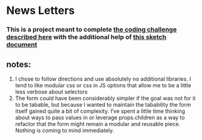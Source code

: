 # News Letters

### This is a project meant to complete [the coding challenge described here](https://github.com/firstandthird/frontend-challenge) with the additional help of [this sketch document](https://github.com/firstandthird/frontend-challenge/blob/master/assets/newsletter.sketch)

## notes:

1. I chose to follow directions and use absolutely no additional libraries. I tend to like modular css or css in JS options that allow me to be a little less verbose about selectors
2. The form could have been considerably simpler if the goal was not for it to be tabable, but because I wanted to maintain the tabability the form itself gained quite a bit of complexity. I've spent a little time thinking about ways to pass values in or leverage props.children as a way to refactor that the form might remain a modular and reusable piece. Nothing is coming to mind immediately.
